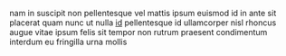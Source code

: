nam in suscipit non pellentesque vel mattis ipsum euismod id in ante sit
placerat quam nunc ut nulla [id](generated_webpages/vulputate.md) pellentesque
id ullamcorper nisl rhoncus augue vitae ipsum felis sit tempor non rutrum
praesent condimentum interdum eu fringilla urna mollis